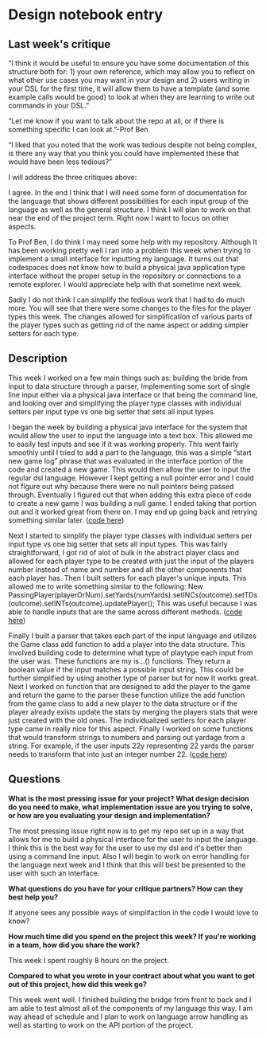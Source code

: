 # Design notebook entry

## Last week's critique

“I think it would be useful to ensure you have some documentation of this structure both for: 1) your own reference, which may allow you to reflect on what other use cases you may want in your design and 2) users writing in your DSL for the first time, it will allow them to have a template (and some example calls would be good) to look at when they are learning to write out commands in your DSL.”

“Let me know if you want to talk about the repo at all, or if there is something specific I can look at.”-Prof Ben

“I liked that you noted that the work was tedious despite not being complex, is there any way that you think you could have implemented these that would have been less tedious?”

I will address the three critiques above:

I agree. In the end I think that I will need some form of documentation for the language that shows different possibilities for each input group of the language as well as the general structure. I think I will plan to work on that near the end of the project term. Right now I want to focus on other aspects. 

To Prof Ben, I do think I may need some help with my repository. Although It has been working pretty well I ran into a problem this week when trying to implement a small interface for inputting my language. It turns out that codespaces does not know how to build a physical java application type interface without the proper setup in the repository or connections to a remote explorer. I would appreciate help with that sometime next week. 

Sadly I do not think I can simplify the tedious work that I had to do much more. You will see that there were some changes to the files for the player types this week. The changes allowed for simplification of various parts of the player types such as getting rid of the name aspect or adding simpler setters for each type. 


## Description

This week I worked on a few main things such as: building the bride from input to data structure through a parser, Implementing some sort of single line input either via a physical java interface or that being the command line, and looking over and simplifying the player type classes with individual setters per input type vs one big setter that sets all input types. 

I began the week by building a physical java interface for the system that would allow the user to input the language into a text box. This allowed me to easily test inputs and see if it was working properly. This went fairly smoothly until I tried to add a part to the language, this was a simple “start new game log” phrase that was evaluated in the interface portion of the code and created a new game. This would then allow the user to input the regular dsl language. However I kept getting a null pointer error and I could not figure out why because there were no null pointers being passed through. Eventually I figured out that when adding this extra piece of code to create a new game I was building a null game. I ended taking that portion out and it worked great from there on. I may end up going back and retrying something similar later. ([code here](https://github.com/hmc-cs111-spring2023/BBeckerArtifact/blob/main/src/Interface/TextInputInterface.java))

Next I started to simplify the player type classes with individual setters per input type vs one big setter that sets all input types. This was fairly straightforward, I got rid of alot of bulk in the abstract player class and allowed for each player type to be created with just the input of the players number instead of name and number and all the other components that each player has. Then I built setters for each player's unique inputs. This allowed me to write something similar to the following:
New PassingPlayer(playerOrNum).setYards(numYards).setINCs(outcome).setTDs(outcome).setINTs(outcome).updatePlayer();
This was useful because I was able to handle inputs that are the same across different methods. ([code here](https://github.com/hmc-cs111-spring2023/BBeckerArtifact/tree/main/src/Player))

Finally I built a parser that takes each part of the input language and utilizes the Game class add function to add a player into the data structure. This involved building code to determine what type of playtype each input from the user was. These functions are my is…() functions. They return a boolean value if the input matches a possible input string. This could be further simplified by using another type of parser but for now It works great. Next I worked on function that are designed to add the player to the game and return the game to the parser these function utilize the add function from the game class to add a new player to the data structure or if the player already exists update the stats by merging the players stats that were just created with the old ones. The individualized settlers for each player type came in really nice for this aspect. Finally I worked on some functions that would transform strings to numbers and parsing out yardage from a string. For example, if the user inputs 22y representing 22 yards the parser needs to transform that into just an integer number 22. ([code here](https://github.com/hmc-cs111-spring2023/BBeckerArtifact/blob/main/src/Parser/Parser.java))


## Questions

**What is the most pressing issue for your project? What design decision do
you need to make, what implementation issue are you trying to solve, or how
are you evaluating your design and implementation?**

The most pressing issue right now is to get my repo set up in a way that allows for me to build a physical interface for the user to input the language. I think this is the best way for the user to use my dsl and it's better than using a command line input. Also I will begin to work on error handling for the language next week and I think that this will best be presented to the user with such an interface. 


**What questions do you have for your critique partners? How can they best help
you?**

If anyone sees any possible ways of simplifaction in the code I would love to know?


**How much time did you spend on the project this week? If you're working in a
team, how did you share the work?**

This week I spent roughly 8 hours on the project. 


**Compared to what you wrote in your contract about what you want to get out of this
project, how did this week go?**

This week went well. I finished building the bridge from front to back and I am able to test almost all of the components of my language this way. I am way ahead of schedule and I plan to work on language arrow handling as well as starting to work on the API portion of the project. 

